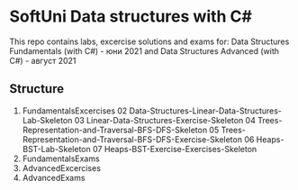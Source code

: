 # SoftUni Data structures with C#
This repo contains labs, excercise solutions and exams for:
Data Structures Fundamentals (with C#) - юни 2021
and
Data Structures Advanced (with C#) - август 2021

## Structure

1. FundamentalsExcercises
  02 Data-Structures-Linear-Data-Structures-Lab-Skeleton
  03 Linear-Data-Structures-Exercise-Skeleton
  04 Trees-Representation-and-Traversal-BFS-DFS-Skeleton
  05 Trees-Representation-and-Traversal-BFS-DFS-Exercise-Skeleton
  06 Heaps-BST-Lab-Skeleton
  07 Heaps-BST-Exercise-Exercises-Skeleton
2. FundamentalsExams
3. AdvancedExcercises
4. AdvancedExams
